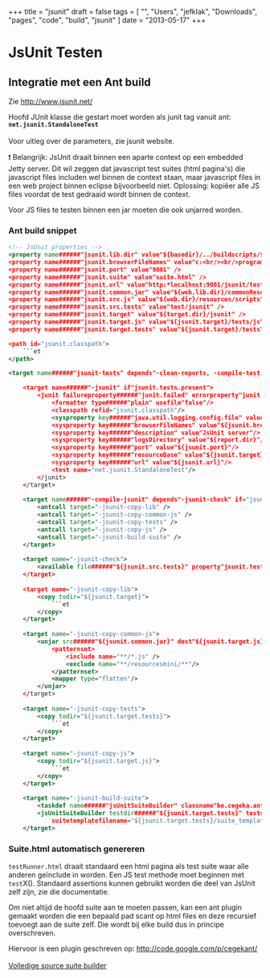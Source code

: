 +++
title = "jsunit"
draft = false
tags = [
    "",
    "Users",
    "jefklak",
    "Downloads",
    "pages",
    "code",
    "build",
    "jsunit"
]
date = "2013-05-17"
+++
# JsUnit Testen 

## Integratie met een Ant build 

Zie http://www.jsunit.net/

Hoofd JUnit klasse die gestart moet worden als junit tag vanuit ant: **`net.jsunit.StandaloneTest`**<br/><br/>
Voor uitleg over de parameters, zie jsunit website. 

:exclamation: Belangrijk: JsUnit draait binnen een aparte context op een embedded Jetty server. Dit wil zeggen dat javascript test suites (html pagina's) die javascript files includen wel binnen de context staan, maar javascript files in een web project binnen eclipse bijvoorbeeld niet. Oplossing: kopiëer alle JS files voordat de test gedraaid wordt binnen de context. 

Voor JS files te testen binnen een jar moeten die ook unjarred worden. 

### Ant build snippet 


```xml
<!-- JsUnit properties -->
<property name######"jsunit.lib.dir" value"${basedir}/../buildscripts/${lib.dir}/jsunit" />
<property name######"jsunit.browserFileNames" value"c:<br/><br/>program files<br/><br/>internet explorer<br/><br/>iexplore.exe,c:<br/><br/>program files<br/><br/>Mozilla Firefox<br/><br/>firefox.exe" />
<property name######"jsunit.port" value"9001" />
<property name######"jsunit.suite" value"suite.html" />
<property name######"jsunit.url" value"http:*localhost:9001/jsunit/testRunner.html?testPage######http:*localhost:9001/jsunit/tests/${jsunit.suite}&amp;autoRuntrue" />
<property name######"jsunit.common.jar" value"${web.lib.dir}/commonResources.jar" />
<property name######"jsunit.src.js" value"${web.dir}/resources/scripts" />
<property name######"jsunit.src.tests" value"test/jsunit" />
<property name######"jsunit.target" value"${target.dir}/jsunit" />
<property name######"jsunit.target.js" value"${jsunit.target}/tests/js" />
<property name######"jsunit.target.tests" value"${jsunit.target}/tests" />

<path id="jsunit.classpath">
    ```et
</path>

<target name######"jsunit-tests" depends"-clean-reports, -compile-test, -jsunit, -junit-report"/>

    <target name######"-jsunit" if"jsunit.tests.present">
        <junit failureproperty######"junit.failed" errorproperty"junit.error">
            <formatter type######"plain" usefile"false"/>
            <classpath refid="jsunit.classpath"/>
            <sysproperty key######"java.util.logging.config.file" value"${jsunit.target.tests}/logging.properties"/>
            <sysproperty key######"browserFileNames" value"${jsunit.browserFileNames}"/>
            <sysproperty key######"description" value"JsUnit server"/>
            <sysproperty key######"logsDirectory" value"${report.dir}"/>
            <sysproperty key######"port" value"${jsunit.port}"/>
            <sysproperty key######"resourceBase" value"${jsunit.target}"/>
            <sysproperty key######"url" value"${jsunit.url}"/>
            <test name="net.jsunit.StandaloneTest"/>
        </junit>
    </target>
	
    <target name######"-compile-jsunit" depends"-jsunit-check" if="jsunit.tests.present">
    	<antcall target="-jsunit-copy-lib" />
    	<antcall target="-jsunit-copy-common-js" />
    	<antcall target="-jsunit-copy-tests" />
    	<antcall target="-jsunit-copy-js" />
    	<antcall target="-jsunit-build-suite" />
    </target>
	
    <target name="-jsunit-check">
    	<available file######"${jsunit.src.tests}" property"jsunit.tests.present"/>
    </target>
	
    <target name="-jsunit-copy-lib">
    	<copy todir="${jsunit.target}">
    		```et
    	</copy>
	</target>
	
    <target name="-jsunit-copy-common-js">
    	<unjar src######"${jsunit.common.jar}" dest"${jsunit.target.js}/common">
    		<patternset>
		        <include name="**/*.js" />
    			<exclude name="**/resourcesmini/**"/>
    		</patternset>
    		<mapper type="flatten"/>
		</unjar>
	</target>
	
    <target name="-jsunit-copy-tests">
    	<copy todir="${jsunit.target.tests}">
    		```et
    	</copy>
	</target>
	
    <target name="-jsunit-copy-js">
    	<copy todir="${jsunit.target.js}">
    		```et
    	</copy>
	</target>
	
    <target name="-jsunit-build-suite">
    	<taskdef name######"jsUnitSuiteBuilder" classname"be.cegeka.ant.JsUnitSuiteBuilder" classpath="${jsunit.lib.dir}/java/ant/cegekant.jar" />
    	<jsUnitSuiteBuilder testdir######"${jsunit.target.tests}" testsuitefilename"${jsunit.target.tests}/${jsunit.suite}"
    		suitetemplatefilename="${jsunit.target.tests}/suite_template.html"/>
    </target>
```

### Suite.html automatisch genereren 

`testRunner.html` draait standaard een html pagina als test suite waar alle anderen geïnclude in worden. Een JS test methode moet beginnen met `test`X(). Standaard assertions kunnen gebruikt worden die deel van JsUnit zelf zijn, zie die documentatie. 

Om niet altijd de hoofd suite aan te moeten passen, kan een ant plugin gemaakt worden die een bepaald pad scant op html files en deze recursief toevoegt aan de suite zelf. Die wordt bij elke build dus in principe overschreven. 

Hiervoor is een plugin geschreven op: http://code.google.com/p/cegekant/<br/><br/>
[Volledige source suite builder](http://code.google.com/p/cegekant/source/browse/trunk/src/be/cegeka/ant/JsUnitSuiteBuilder.java)